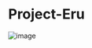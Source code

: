 # Project-Eru

![image](https://user-images.githubusercontent.com/35038870/206231805-2cca9065-506f-438a-b39a-392b29972c50.png)
